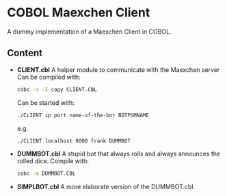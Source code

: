 COBOL Maexchen Client
============

A dummy implementation of a Maexchen Client in COBOL.

Content
----------
- **CLIENT.cbl** A helper module to communicate with the Maexchen server
  Can be compiled with:
  ```bash
  cobc -x -I copy CLIENT.CBL
  ```
  
  Can be started with:
  ```bash
  ./CLIENT ip port name-of-the-bot BOTPGMNAME
  ```
  e.g.
  ```bash
  ./CLIENT localhost 9000 frank DUMMBOT
  ```
- **DUMMBOT.cbl** A stupid bot that always rolls and always announces the rolled dice.
  Compile with:
  ```bash
  cobc -m DUMMBOT.CBL
  ```
- **SIMPLBOT.cbl** A more elaborate version of the DUMMBOT.cbl.
  
  
